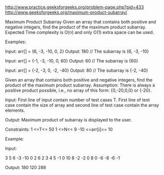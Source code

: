http://www.practice.geeksforgeeks.org/problem-page.php?pid=433
http://www.geeksforgeeks.org/maximum-product-subarray/

Maximum Product Subarray Given an array that contains both positive and negative integers, find the
product of the maximum product subarray. Expected Time complexity is O(n) and only O(1) extra space
can be used.

Examples:

Input: arr[] = {6, -3, -10, 0, 2} Output:   180 // The subarray is {6, -3, -10}

Input: arr[] = {-1, -3, -10, 0, 60} Output:   60 // The subarray is {60}

Input: arr[] = {-2, -3, 0, -2, -40} Output:   80 // The subarray is {-2, -40}

Given an array that contains both positive and negative integers, find the product of the maximum
product subarray. Assumption: There is always a positive product possible, i.e., no array of this
form: {0,-20,0,0} or {-20}.

Input:
First line of input contain number of test cases T. First line of test case contain the size of
array and second line of test case contain the array elements.

Output:
Maximum product of subarray is displayed to the user.

Constraints:
1 <=T<= 50 1 <=N<= 9 -10 <=arr[i]<= 10

Example:

Input:

3 5 6 -3 -10 0 2 6 2 3 4 5 -1 0 10 8 -2 -2 0 8 0 -6 -8 -6 -1

Output:
180 120 288
